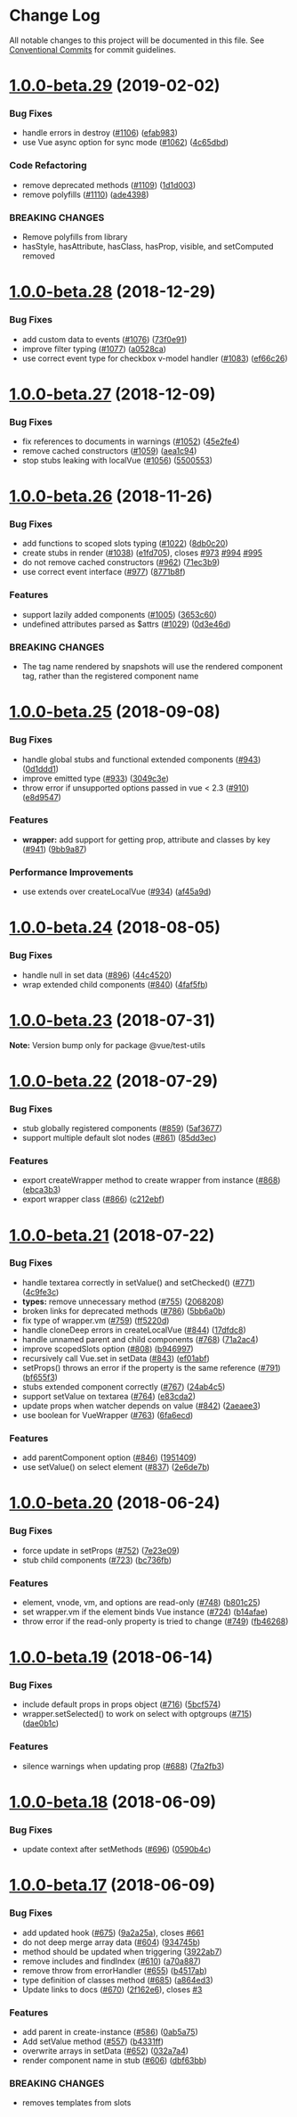# Change Log

All notable changes to this project will be documented in this file.
See [Conventional Commits](https://conventionalcommits.org) for commit guidelines.

<a name="1.0.0-beta.29"></a>
# [1.0.0-beta.29](https://github.com/vuejs/vue-test-utils/compare/v1.0.0-beta.28...v1.0.0-beta.29) (2019-02-02)


### Bug Fixes

* handle errors in destroy ([#1106](https://github.com/vuejs/vue-test-utils/issues/1106)) ([efab983](https://github.com/vuejs/vue-test-utils/commit/efab983))
* use Vue async option for sync mode ([#1062](https://github.com/vuejs/vue-test-utils/issues/1062)) ([4c65dbd](https://github.com/vuejs/vue-test-utils/commit/4c65dbd))


### Code Refactoring

* remove deprecated methods ([#1109](https://github.com/vuejs/vue-test-utils/issues/1109)) ([1d1d003](https://github.com/vuejs/vue-test-utils/commit/1d1d003))
* remove polyfills ([#1110](https://github.com/vuejs/vue-test-utils/issues/1110)) ([ade4398](https://github.com/vuejs/vue-test-utils/commit/ade4398))


### BREAKING CHANGES

* Remove polyfills from library
* hasStyle, hasAttribute, hasClass, hasProp, visible, and setComputed removed




<a name="1.0.0-beta.28"></a>

# [1.0.0-beta.28](https://github.com/vuejs/vue-test-utils/compare/v1.0.0-beta.27...v1.0.0-beta.28) (2018-12-29)

### Bug Fixes

- add custom data to events ([#1076](https://github.com/vuejs/vue-test-utils/issues/1076)) ([73f0e91](https://github.com/vuejs/vue-test-utils/commit/73f0e91))
- improve filter typing ([#1077](https://github.com/vuejs/vue-test-utils/issues/1077)) ([a0528ca](https://github.com/vuejs/vue-test-utils/commit/a0528ca))
- use correct event type for checkbox v-model handler ([#1083](https://github.com/vuejs/vue-test-utils/issues/1083)) ([ef66c26](https://github.com/vuejs/vue-test-utils/commit/ef66c26))

<a name="1.0.0-beta.27"></a>

# [1.0.0-beta.27](https://github.com/vuejs/vue-test-utils/compare/v1.0.0-beta.26...v1.0.0-beta.27) (2018-12-09)

### Bug Fixes

- fix references to documents in warnings ([#1052](https://github.com/vuejs/vue-test-utils/issues/1052)) ([45e2fe4](https://github.com/vuejs/vue-test-utils/commit/45e2fe4))
- remove cached constructors ([#1059](https://github.com/vuejs/vue-test-utils/issues/1059)) ([aea1c94](https://github.com/vuejs/vue-test-utils/commit/aea1c94))
- stop stubs leaking with localVue ([#1056](https://github.com/vuejs/vue-test-utils/issues/1056)) ([5500553](https://github.com/vuejs/vue-test-utils/commit/5500553))

<a name="1.0.0-beta.26"></a>

# [1.0.0-beta.26](https://github.com/vuejs/vue-test-utils/compare/v1.0.0-beta.25...v1.0.0-beta.26) (2018-11-26)

### Bug Fixes

- add functions to scoped slots typing ([#1022](https://github.com/vuejs/vue-test-utils/issues/1022)) ([8db0c20](https://github.com/vuejs/vue-test-utils/commit/8db0c20))
- create stubs in render ([#1038](https://github.com/vuejs/vue-test-utils/issues/1038)) ([e1fd705](https://github.com/vuejs/vue-test-utils/commit/e1fd705)), closes [#973](https://github.com/vuejs/vue-test-utils/issues/973) [#994](https://github.com/vuejs/vue-test-utils/issues/994) [#995](https://github.com/vuejs/vue-test-utils/issues/995)
- do not remove cached constructors ([#962](https://github.com/vuejs/vue-test-utils/issues/962)) ([71ec3b9](https://github.com/vuejs/vue-test-utils/commit/71ec3b9))
- use correct event interface ([#977](https://github.com/vuejs/vue-test-utils/issues/977)) ([8771b8f](https://github.com/vuejs/vue-test-utils/commit/8771b8f))

### Features

- support lazily added components ([#1005](https://github.com/vuejs/vue-test-utils/issues/1005)) ([3653c60](https://github.com/vuejs/vue-test-utils/commit/3653c60))
- undefined attributes parsed as \$attrs ([#1029](https://github.com/vuejs/vue-test-utils/issues/1029)) ([0d3e46d](https://github.com/vuejs/vue-test-utils/commit/0d3e46d))

### BREAKING CHANGES

- The tag name rendered by snapshots will use the rendered component tag, rather than the registered component name

<a name="1.0.0-beta.25"></a>

# [1.0.0-beta.25](https://github.com/vuejs/vue-test-utils/compare/v1.0.0-beta.24...v1.0.0-beta.25) (2018-09-08)

### Bug Fixes

- handle global stubs and functional extended components ([#943](https://github.com/vuejs/vue-test-utils/issues/943)) ([0d1ddd1](https://github.com/vuejs/vue-test-utils/commit/0d1ddd1))
- improve emitted type ([#933](https://github.com/vuejs/vue-test-utils/issues/933)) ([3049c3e](https://github.com/vuejs/vue-test-utils/commit/3049c3e))
- throw error if unsupported options passed in vue < 2.3 ([#910](https://github.com/vuejs/vue-test-utils/issues/910)) ([e8d9547](https://github.com/vuejs/vue-test-utils/commit/e8d9547))

### Features

- **wrapper:** add support for getting prop, attribute and classes by key ([#941](https://github.com/vuejs/vue-test-utils/issues/941)) ([9bb9a87](https://github.com/vuejs/vue-test-utils/commit/9bb9a87))

### Performance Improvements

- use extends over createLocalVue ([#934](https://github.com/vuejs/vue-test-utils/issues/934)) ([af45a9d](https://github.com/vuejs/vue-test-utils/commit/af45a9d))

<a name="1.0.0-beta.24"></a>

# [1.0.0-beta.24](https://github.com/vuejs/vue-test-utils/compare/v1.0.0-beta.23...v1.0.0-beta.24) (2018-08-05)

### Bug Fixes

- handle null in set data ([#896](https://github.com/vuejs/vue-test-utils/issues/896)) ([44c4520](https://github.com/vuejs/vue-test-utils/commit/44c4520))
- wrap extended child components ([#840](https://github.com/vuejs/vue-test-utils/issues/840)) ([4faf5fb](https://github.com/vuejs/vue-test-utils/commit/4faf5fb))

<a name="1.0.0-beta.23"></a>

# [1.0.0-beta.23](https://github.com/vuejs/vue-test-utils/compare/v1.0.0-beta.22...v1.0.0-beta.23) (2018-07-31)

**Note:** Version bump only for package @vue/test-utils

<a name="1.0.0-beta.22"></a>

# [1.0.0-beta.22](https://github.com/vuejs/vue-test-utils/compare/v1.0.0-beta.21...v1.0.0-beta.22) (2018-07-29)

### Bug Fixes

- stub globally registered components ([#859](https://github.com/vuejs/vue-test-utils/issues/859)) ([5af3677](https://github.com/vuejs/vue-test-utils/commit/5af3677))
- support multiple default slot nodes ([#861](https://github.com/vuejs/vue-test-utils/issues/861)) ([85dd3ec](https://github.com/vuejs/vue-test-utils/commit/85dd3ec))

### Features

- export createWrapper method to create wrapper from instance ([#868](https://github.com/vuejs/vue-test-utils/issues/868)) ([ebca3b3](https://github.com/vuejs/vue-test-utils/commit/ebca3b3))
- export wrapper class ([#866](https://github.com/vuejs/vue-test-utils/issues/866)) ([c212ebf](https://github.com/vuejs/vue-test-utils/commit/c212ebf))

<a name="1.0.0-beta.21"></a>

# [1.0.0-beta.21](https://github.com/vuejs/vue-test-utils/compare/v1.0.0-beta.20...v1.0.0-beta.21) (2018-07-22)

### Bug Fixes

- handle textarea correctly in setValue() and setChecked() ([#771](https://github.com/vuejs/vue-test-utils/issues/771)) ([4c9fe3c](https://github.com/vuejs/vue-test-utils/commit/4c9fe3c))
- **types:** remove unnecessary method ([#755](https://github.com/vuejs/vue-test-utils/issues/755)) ([2068208](https://github.com/vuejs/vue-test-utils/commit/2068208))
- broken links for deprecated methods ([#786](https://github.com/vuejs/vue-test-utils/issues/786)) ([5bb6a0b](https://github.com/vuejs/vue-test-utils/commit/5bb6a0b))
- fix type of wrapper.vm ([#759](https://github.com/vuejs/vue-test-utils/issues/759)) ([ff5220d](https://github.com/vuejs/vue-test-utils/commit/ff5220d))
- handle cloneDeep errors in createLocalVue ([#844](https://github.com/vuejs/vue-test-utils/issues/844)) ([17dfdc8](https://github.com/vuejs/vue-test-utils/commit/17dfdc8))
- handle unnamed parent and child components ([#768](https://github.com/vuejs/vue-test-utils/issues/768)) ([71a2ac4](https://github.com/vuejs/vue-test-utils/commit/71a2ac4))
- improve scopedSlots option ([#808](https://github.com/vuejs/vue-test-utils/issues/808)) ([b946997](https://github.com/vuejs/vue-test-utils/commit/b946997))
- recursively call Vue.set in setData ([#843](https://github.com/vuejs/vue-test-utils/issues/843)) ([ef01abf](https://github.com/vuejs/vue-test-utils/commit/ef01abf))
- setProps() throws an error if the property is the same reference ([#791](https://github.com/vuejs/vue-test-utils/issues/791)) ([bf655f3](https://github.com/vuejs/vue-test-utils/commit/bf655f3))
- stubs extended component correctly ([#767](https://github.com/vuejs/vue-test-utils/issues/767)) ([24ab4c5](https://github.com/vuejs/vue-test-utils/commit/24ab4c5))
- support setValue on textarea ([#764](https://github.com/vuejs/vue-test-utils/issues/764)) ([e83cda2](https://github.com/vuejs/vue-test-utils/commit/e83cda2))
- update props when watcher depends on value ([#842](https://github.com/vuejs/vue-test-utils/issues/842)) ([2aeaee3](https://github.com/vuejs/vue-test-utils/commit/2aeaee3))
- use boolean for VueWrapper ([#763](https://github.com/vuejs/vue-test-utils/issues/763)) ([6fa6ecd](https://github.com/vuejs/vue-test-utils/commit/6fa6ecd))

### Features

- add parentComponent option ([#846](https://github.com/vuejs/vue-test-utils/issues/846)) ([1951409](https://github.com/vuejs/vue-test-utils/commit/1951409))
- use setValue() on select element ([#837](https://github.com/vuejs/vue-test-utils/issues/837)) ([2e6de7b](https://github.com/vuejs/vue-test-utils/commit/2e6de7b))

<a name="1.0.0-beta.20"></a>

# [1.0.0-beta.20](https://github.com/vuejs/vue-test-utils/compare/v1.0.0-beta.19...v1.0.0-beta.20) (2018-06-24)

### Bug Fixes

- force update in setProps ([#752](https://github.com/vuejs/vue-test-utils/issues/752)) ([7e23e09](https://github.com/vuejs/vue-test-utils/commit/7e23e09))
- stub child components ([#723](https://github.com/vuejs/vue-test-utils/issues/723)) ([bc736fb](https://github.com/vuejs/vue-test-utils/commit/bc736fb))

### Features

- element, vnode, vm, and options are read-only ([#748](https://github.com/vuejs/vue-test-utils/issues/748)) ([b801c25](https://github.com/vuejs/vue-test-utils/commit/b801c25))
- set wrapper.vm if the element binds Vue instance ([#724](https://github.com/vuejs/vue-test-utils/issues/724)) ([b14afae](https://github.com/vuejs/vue-test-utils/commit/b14afae))
- throw error if the read-only property is tried to change ([#749](https://github.com/vuejs/vue-test-utils/issues/749)) ([fb46268](https://github.com/vuejs/vue-test-utils/commit/fb46268))

<a name="1.0.0-beta.19"></a>

# [1.0.0-beta.19](https://github.com/vuejs/vue-test-utils/compare/v1.0.0-beta.18...v1.0.0-beta.19) (2018-06-14)

### Bug Fixes

- include default props in props object ([#716](https://github.com/vuejs/vue-test-utils/issues/716)) ([5bcf574](https://github.com/vuejs/vue-test-utils/commit/5bcf574))
- wrapper.setSelected() to work on select with optgroups ([#715](https://github.com/vuejs/vue-test-utils/issues/715)) ([dae0b1c](https://github.com/vuejs/vue-test-utils/commit/dae0b1c))

### Features

- silence warnings when updating prop ([#688](https://github.com/vuejs/vue-test-utils/issues/688)) ([7fa2fb3](https://github.com/vuejs/vue-test-utils/commit/7fa2fb3))

<a name="1.0.0-beta.18"></a>

# [1.0.0-beta.18](https://github.com/vuejs/vue-test-utils/compare/v1.0.0-beta.17...v1.0.0-beta.18) (2018-06-09)

### Bug Fixes

- update context after setMethods ([#696](https://github.com/vuejs/vue-test-utils/issues/696)) ([0590b4c](https://github.com/vuejs/vue-test-utils/commit/0590b4c))

<a name="1.0.0-beta.17"></a>

# [1.0.0-beta.17](https://github.com/vuejs/vue-test-utils/compare/v1.0.0-beta.16...v1.0.0-beta.17) (2018-06-09)

### Bug Fixes

- add updated hook ([#675](https://github.com/vuejs/vue-test-utils/issues/675)) ([9a2a25a](https://github.com/vuejs/vue-test-utils/commit/9a2a25a)), closes [#661](https://github.com/vuejs/vue-test-utils/issues/661)
- do not deep merge array data ([#604](https://github.com/vuejs/vue-test-utils/issues/604)) ([934745b](https://github.com/vuejs/vue-test-utils/commit/934745b))
- method should be updated when triggering ([3922ab7](https://github.com/vuejs/vue-test-utils/commit/3922ab7))
- remove includes and findIndex ([#610](https://github.com/vuejs/vue-test-utils/issues/610)) ([a70a887](https://github.com/vuejs/vue-test-utils/commit/a70a887))
- remove throw from errorHandler ([#655](https://github.com/vuejs/vue-test-utils/issues/655)) ([b4517ab](https://github.com/vuejs/vue-test-utils/commit/b4517ab))
- type definition of classes method ([#685](https://github.com/vuejs/vue-test-utils/issues/685)) ([a864ed3](https://github.com/vuejs/vue-test-utils/commit/a864ed3))
- Update links to docs ([#670](https://github.com/vuejs/vue-test-utils/issues/670)) ([2f162e6](https://github.com/vuejs/vue-test-utils/commit/2f162e6)), closes [#3](https://github.com/vuejs/vue-test-utils/issues/3)

### Features

- add parent in create-instance ([#586](https://github.com/vuejs/vue-test-utils/issues/586)) ([0ab5a75](https://github.com/vuejs/vue-test-utils/commit/0ab5a75))
- Add setValue method ([#557](https://github.com/vuejs/vue-test-utils/issues/557)) ([b4331ff](https://github.com/vuejs/vue-test-utils/commit/b4331ff))
- overwrite arrays in setData ([#652](https://github.com/vuejs/vue-test-utils/issues/652)) ([032a7a4](https://github.com/vuejs/vue-test-utils/commit/032a7a4))
- render component name in stub ([#606](https://github.com/vuejs/vue-test-utils/issues/606)) ([dbf63bb](https://github.com/vuejs/vue-test-utils/commit/dbf63bb))

### BREAKING CHANGES

- removes templates from slots
